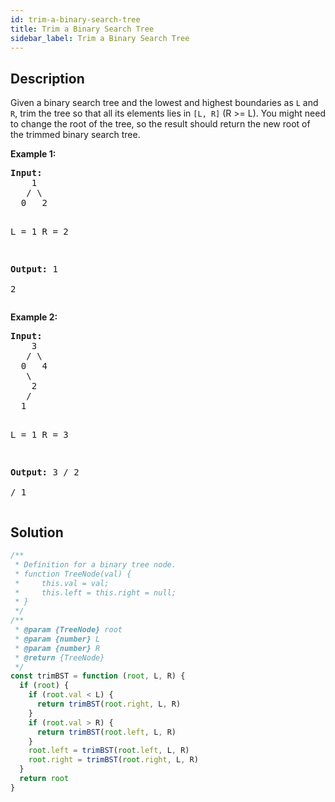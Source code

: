 ```yaml
---
id: trim-a-binary-search-tree
title: Trim a Binary Search Tree
sidebar_label: Trim a Binary Search Tree
---
```

## Description
<div class="description">
<p>
Given a binary search tree and the lowest and highest boundaries as <code>L</code> and <code>R</code>, trim the tree so that all its elements lies in <code>[L, R]</code> (R >= L). You might need to change the root of the tree, so the result should return the new root of the trimmed binary search tree.
</p>

<p><b>Example 1:</b><br />
<pre>
<b>Input:</b> 
    1
   / \
  0   2

  L = 1
  R = 2

<b>Output:</b> 
    1
      \
       2
</pre>
</p>

<p><b>Example 2:</b><br />
<pre>
<b>Input:</b> 
    3
   / \
  0   4
   \
    2
   /
  1

  L = 1
  R = 3

<b>Output:</b> 
      3
     / 
   2   
  /
 1
</pre>
</p>
</div>

## Solution
```javascript
/**
 * Definition for a binary tree node.
 * function TreeNode(val) {
 *     this.val = val;
 *     this.left = this.right = null;
 * }
 */
/**
 * @param {TreeNode} root
 * @param {number} L
 * @param {number} R
 * @return {TreeNode}
 */
const trimBST = function (root, L, R) {
  if (root) {
    if (root.val < L) {
      return trimBST(root.right, L, R)
    }
    if (root.val > R) {
      return trimBST(root.left, L, R)
    }
    root.left = trimBST(root.left, L, R)
    root.right = trimBST(root.right, L, R)
  }
  return root
}
```